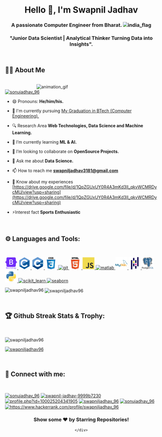 
<h1 align="center">Hello 👋, I'm Swapnil Jadhav</h1>

<h3 align="center">A passionate Computer Engineer from Bharat.
<img alt="india_flag" width="18" height="15" src=https://cdn.pixabay.com/animation/2022/08/21/20/03/20-03-41-348_512.gif>
</h3> 
<h3 align="center">"Junior Data Scientist | Analytical Thinker Turning Data into Insights".</h3>

<br>

## 🙋‍♂️ About Me

<br>

<img alt="animation_gif" align="right" width="400" src=https://camo.githubusercontent.com/19db51af5f90f1b152bc0b9078f5fe97053955be5074f03f17019c70345bdcdb/68747470733a2f2f6d69726f2e6d656469756d2e636f6d2f6d61782f313336302f302a37513379765349765f7430696f4a2d5a2e676966>


<p align="left"> <a href="https://twitter.com/sonujadhav_96" target="blank"><img src="https://img.shields.io/twitter/follow/sonujadhav_96?logo=twitter&style=for-the-badge" alt="sonujadhav_96" /></a> </p>

- 😄 Pronouns: **He/him/his.**

- 🔭 I'm currently pursuing [My Graduation in BTech (Computer Engineering).](https://sanjivanicoe.org.in/)

- 🔍 Research Area **Web Technologies, Data Science and Machine Learning.**

- 🌱 I’m currently learning **ML & AI.**

- 👯 I’m looking to collaborate on **OpenSource Projects.**

- 💬 Ask me about **Data Science.**

- 📫 How to reach me **swapniljadhav3181@gmail.com**

- 📄 Know about my experiences [https://drive.google.com/file/d/1QpZGUxUY0R4A3mKd3Il_qkvWCMRDycMU/view?usp=sharing](https://drive.google.com/file/d/1QpZGUxUY0R4A3mKd3Il_qkvWCMRDycMU/view?usp=sharing)

- ⚡Interest fact **Sports Enthusiastic**



<br>

## ⚙ Languages and Tools:

<br>

<p align="left"> <a href="https://getbootstrap.com" target="_blank" rel="noreferrer"> <img src="https://raw.githubusercontent.com/devicons/devicon/master/icons/bootstrap/bootstrap-plain-wordmark.svg" alt="bootstrap" width="40" height="40"/> </a> <a href="https://www.cprogramming.com/" target="_blank" rel="noreferrer"> <img src="https://raw.githubusercontent.com/devicons/devicon/master/icons/c/c-original.svg" alt="c" width="40" height="40"/> </a> <a href="https://www.w3schools.com/cpp/" target="_blank" rel="noreferrer"> <img src="https://raw.githubusercontent.com/devicons/devicon/master/icons/cplusplus/cplusplus-original.svg" alt="cplusplus" width="40" height="40"/> </a> <a href="https://www.w3schools.com/css/" target="_blank" rel="noreferrer"> <img src="https://raw.githubusercontent.com/devicons/devicon/master/icons/css3/css3-original-wordmark.svg" alt="css3" width="40" height="40"/> </a> <a href="https://git-scm.com/" target="_blank" rel="noreferrer"> <img src="https://www.vectorlogo.zone/logos/git-scm/git-scm-icon.svg" alt="git" width="40" height="40"/> </a> <a href="https://www.w3.org/html/" target="_blank" rel="noreferrer"> <img src="https://raw.githubusercontent.com/devicons/devicon/master/icons/html5/html5-original-wordmark.svg" alt="html5" width="40" height="40"/> </a> <a href="https://developer.mozilla.org/en-US/docs/Web/JavaScript" target="_blank" rel="noreferrer"> <img src="https://raw.githubusercontent.com/devicons/devicon/master/icons/javascript/javascript-original.svg" alt="javascript" width="40" height="40"/> </a> <a href="https://www.mathworks.com/" target="_blank" rel="noreferrer"> <img src="https://upload.wikimedia.org/wikipedia/commons/2/21/Matlab_Logo.png" alt="matlab" width="40" height="40"/> </a> <a href="https://www.mysql.com/" target="_blank" rel="noreferrer"> <img src="https://raw.githubusercontent.com/devicons/devicon/master/icons/mysql/mysql-original-wordmark.svg" alt="mysql" width="40" height="40"/> </a> <a href="https://pandas.pydata.org/" target="_blank" rel="noreferrer"> <img src="https://raw.githubusercontent.com/devicons/devicon/2ae2a900d2f041da66e950e4d48052658d850630/icons/pandas/pandas-original.svg" alt="pandas" width="40" height="40"/> </a> <a href="https://www.postgresql.org" target="_blank" rel="noreferrer"> <img src="https://raw.githubusercontent.com/devicons/devicon/master/icons/postgresql/postgresql-original-wordmark.svg" alt="postgresql" width="40" height="40"/> </a> <a href="https://www.python.org" target="_blank" rel="noreferrer"> <img src="https://raw.githubusercontent.com/devicons/devicon/master/icons/python/python-original.svg" alt="python" width="40" height="40"/> </a> <a href="https://scikit-learn.org/" target="_blank" rel="noreferrer"> <img src="https://upload.wikimedia.org/wikipedia/commons/0/05/Scikit_learn_logo_small.svg" alt="scikit_learn" width="40" height="40"/> </a> <a href="https://seaborn.pydata.org/" target="_blank" rel="noreferrer"> <img src="https://seaborn.pydata.org/_images/logo-mark-lightbg.svg" alt="seaborn" width="40" height="40"/> </a> </p>

<p><img align="left" src="https://github-readme-stats.vercel.app/api/top-langs?username=swapniljadhav96&show_icons=true&locale=en&layout=compact&theme=react&hide_border=true&bg_color=0D1117" alt="swapniljadhav96" /></p>
<!-- &theme=react&hide_border=true&bg_color=0D1117 -->

<p>&nbsp;<img align="center" src="https://github-readme-stats.vercel.app/api?username=swapniljadhav96&show_icons=true&locale=en&theme=react&hide_border=true&bg_color=0D1117" alt="swapniljadhav96" /></p>
<!-- <a href="https://github.com/swapniljadhav96/github-readme-stats"><img alt="My Github Stats" 
    src="https://github-readme-stats.vercel.app/api?username=swapniljadhav96&show_icons=true&count_private=true&theme=react&hide_border=true&bg_color=0D1117" /></a> 
-->



<br>

## 🏆 Github Streak Stats & Trophy:

<br>

<p><img align="center" src="https://github-readme-streak-stats.herokuapp.com/?user=swapniljadhav96&" alt="swapniljadhav96" /></p>

<p align="left"> <a href="https://github.com/ryo-ma/github-profile-trophy"><img src="https://github-profile-trophy.vercel.app/?username=swapniljadhav96" alt="swapniljadhav96" /></a> </p>



<br>

## 📍 Connect with me:

<br>

<p align="left">
<a href="https://twitter.com/sonujadhav_96" target="blank"><img align="center" src="https://raw.githubusercontent.com/rahuldkjain/github-profile-readme-generator/master/src/images/icons/Social/twitter.svg" alt="sonujadhav_96" height="30" width="40" /></a>
<a href="https://linkedin.com/in/swapnil-jadhav-9999b7230" target="blank"><img align="center" src="https://raw.githubusercontent.com/rahuldkjain/github-profile-readme-generator/master/src/images/icons/Social/linked-in-alt.svg" alt="swapnil-jadhav-9999b7230" height="30" width="40" /></a>
<a href="https://fb.com/profile.php?id=100025204341905" target="blank"><img align="center" src="https://raw.githubusercontent.com/rahuldkjain/github-profile-readme-generator/master/src/images/icons/Social/facebook.svg" alt="profile.php?id=100025204341905" height="30" width="40" /></a>
<a href="https://instagram.com/swapniljadhav_96" target="blank"><img align="center" src="https://raw.githubusercontent.com/rahuldkjain/github-profile-readme-generator/master/src/images/icons/Social/instagram.svg" alt="swapniljadhav_96" height="30" width="40" /></a>
<a href="https://www.codechef.com/users/sonujadhav_96" target="blank"><img align="center" src="https://cdn.jsdelivr.net/npm/simple-icons@3.1.0/icons/codechef.svg" alt="sonujadhav_96" height="30" width="40" /></a>
<a href="https://www.hackerrank.com/swapniljadhav_96" target="blank"><img align="center" src="https://raw.githubusercontent.com/rahuldkjain/github-profile-readme-generator/master/src/images/icons/Social/hackerrank.svg" alt="https://www.hackerrank.com/profile/swapniljadhav_96" height="30" width="40" /></a>
</p>




<div align="center">

 <h3>Show some ❤️ by Starring Repositories!</h3> 

    </div>
